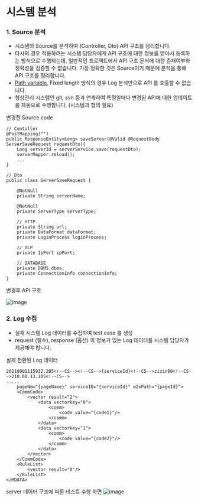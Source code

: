 # 시스템 분석
### 1. Source 분석
- 시스템의 Source를 분석하여 (Controller, Dto) API 구조를 정리합니다. 
- 타사의 경우 적용하려는 시스템 담당자에게 API 구조에 대한 정보를 받아서 등록하는 방식으로 수행되는데, 일반적인 프로젝트에서 API 구조 문서에 대한 존재여부와 정확성을 검증할 수 없습니다. 가장 정확한 것은 Source이기 때문에 분석을 통해 API 구조를 정리합니다. 
- [Path variable](https://github.com/atworks-sk/atworks_tutorials/blob/main/business/pathVariable.md), Fixed length 방식의 경우 Log 분석만으로 API 를 호출할 수 없습니다. 
- 형상관리 시스템인 git, svn 등과 연계하여 특정일마다 변경된 API에 대한 업데이트를 자동으로 수행합니다. (시스템과 협의 필요)


변경전 Source code
```
// Contoller
@PostMapping("")
public ResponseEntity<Long> saveServer(@Valid @RequestBody ServerSaveRequest requestDto){
    Long serverId = serverService.save(requestDto);
    serverMapper.reload();
    ...
}

// Dto
public class ServerSaveRequest {

    @NotNull
    private String serverName;

    @NotNull
    private ServerType serverType;

    // HTTP
    private String url;
    private DataFormat dataFormat;
    private LoginProcess loginProcess;

    // TCP
    private IpPort ipPort;
    
    // DATABASE
    private DBMS dbms;
    private ConnectionInfo connectionInfo;
}
```

변경후 API 구조 

![image](https://user-images.githubusercontent.com/85854794/221094702-653555e1-0d2a-45b2-92ba-b0ea2930707a.png)



### 2. Log 수집
- 실제 시스템 Log 데이터를 수집하여 test case 를 생성
- request (필수), response (옵션) 의 정보가 있는 Log 데이터를 시스템 담당자가 제공해야 합니다. 


실제 전환된 Log 데이터
```
20210901115932.205<!--CS--><!--CS-->{serviceId}<!--CS-->zizin80<!--CS-->210.60.13.105<!--CS-->
.....
    pageNm="{pageName}" serviceID="{serviceId}" w2xPath="{pageId}">
    <CommCode>
        <vector result="2">
            <data vectorkey="0">
                <comm>
                    <code value="{code1}"/>
                </comm>
            </data>
            <data vectorkey="1">
                <comm>
                    <code value="{code2}"/>
                </comm>
            </data>
        </vector>
    </CommCode>
    <RuleList>
        <vector result="0"/>
    </RuleList>
</MDATA>
```

server 데이터 구조에 따른 테스트 수행 화면
![image](https://user-images.githubusercontent.com/85854794/221109998-574fb450-dcf2-4f4f-a0f8-50ea4baeccdb.png)














